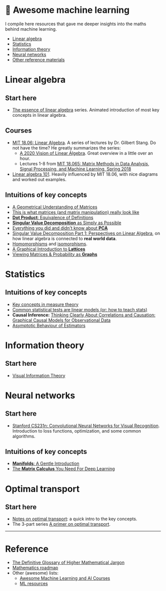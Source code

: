 # 🤖 Awesome machine learning

I compile here resources that gave me deeper insights into the maths behind machine learning.

- [Linear algebra](#linear-algebra)
- [Statistics](#statistics)
- [Information theory](#information-theory)
- [Neural networks](#neural-networks)
- [Other reference materials](#reference)

# Linear algebra

## Start here

- [The essence of linear algebra](https://www.youtube.com/playlist?list=PLZHQObOWTQDPD3MizzM2xVFitgF8hE_ab) series. Animated introduction of most key concepts in linear algebra.

## Courses

- [MIT 18.06: Linear Algebra](https://ocw.mit.edu/courses/mathematics/18-06-linear-algebra-spring-2010/). A series of lectures by Dr. Gilbert Stang. Do not have the time? He greatly summarizes the series:
  - [A 2020 Vision of Linear Algebra](https://ocw.mit.edu/resources/res-18-010-a-2020-vision-of-linear-algebra-spring-2020/index.htm). Great overview in a little over an hour.
  - Lectures 1-8 from [MIT 18.065: Matrix Methods in Data Analysis, Signal Processing, and Machine Learning, Spring 2018](https://www.youtube.com/playlist?list=PLUl4u3cNGP63oMNUHXqIUcrkS2PivhN3k)
- [Linear algebra 101](https://medium.com/sho-jp/tagged/linear-algebra). Heavily influenced by MIT 18.06, with nice diagrams and worked out examples.

## Intuitions of key concepts

- [A Geometrical Understanding of Matrices](http://gregorygundersen.com/blog/2018/10/24/matrices/)
- [This is what matrices (and matrix manipulation) really look like](https://www.youtube.com/watch?v=4csuTO7UTMo)
- [**Dot Product**: Equivalence of Definitions](http://gregorygundersen.com/blog/2018/06/26/dot-product/)
- [**Singular Value Decomposition** as Simply as Possible](http://gregorygundersen.com/blog/2018/12/10/svd/)
- [Everything you did and didn't know about **PCA**](http://alexhwilliams.info/itsneuronalblog/2016/03/27/pca/)
- [Singular Value Decomposition Part 1: Perspectives on Linear Algebra](https://jeremykun.com/2016/04/18/singular-value-decomposition-part-1-perspectives-on-linear-algebra/), on how linear algebra is connected to **real world data**.
- [Homomorphisms](https://www.youtube.com/watch?v=cYzp5IWqCsg) and [isomorphisms](https://www.youtube.com/watch?v=BAmWgVjSosY).
- [A Graphical Introduction to **Lattices**](https://philosophyforprogrammers.blogspot.com/2013/06/a-graphical-introduction-to-lattices.html)
- [Viewing Matrices & Probability as **Graphs**](https://www.math3ma.com/blog/matrices-probability-graphs)

# Statistics

## Intuitions of key concepts

- [Key concepts in measure theory](https://www.math.nyu.edu/~varadhan/stochastic.fall08/1.pdf)
- [Common statistical tests are linear models (or: how to teach stats)](https://lindeloev.github.io/tests-as-linear/)
- **Causal Inference:** [Thinking Clearly About Correlations  and Causation: Graphical Causal Models  for Observational Data](https://journals.sagepub.com/doi/pdf/10.1177/2515245917745629)
- [Asymptotic Behaviour of Estimators](https://www.youtube.com/playlist?list=PLwJRxp3blEvZBAn3bwAAtdJqotRPBWBlP)

# Information theory

## Start here

- [Visual Information Theory](https://colah.github.io/posts/2015-09-Visual-Information/)

# Neural networks

## Start here

- [Stanford CS231n: Convolutional Neural Networks for Visual Recognition](https://cs231n.github.io/). Introduction to loss functions, optimization, and some common algorithms.

## Intuitions of key concepts

- [**Manifolds**: A Gentle Introduction](https://bjlkeng.github.io/posts/manifolds/)
- [The **Matrix Calculus** You Need For Deep Learning](https://explained.ai/matrix-calculus/index.html)

# Optimal transport

## Start here

- [Notes on optimal transport](https://michielstock.github.io/OptimalTransport/): a quick intro to the key concepts.
- The 3-part series [A primer on optimal transport](https://www.youtube.com/watch?v=6iR1E6t1MMQ).

---

# Reference

- [The Definitive Glossary of Higher Mathematical Jargon](https://mathvault.ca/math-glossary)
- [Mathematics roadmap](https://github.com/TalalAlrawajfeh/mathematics-roadmap)
- Other (awesome) lists:
  - [Awesome Machine Learning and AI Courses](https://github.com/luspr/awesome-ml-courses)
  - [ML resources](https://sgfin.github.io/learning-resources)

